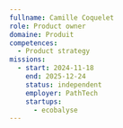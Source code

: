 ```yaml
---
fullname: Camille Coquelet
role: Product owner
domaine: Produit
competences:
  - Product strategy
missions:
  - start: 2024-11-18
    end: 2025-12-24
    status: independent
    employer: PathTech
    startups:
      - ecobalyse
---
```

